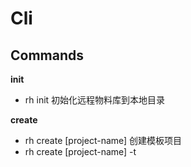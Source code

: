 # Cli

## Commands

  **init**   
  - rh init 初始化远程物料库到本地目录

  **create** 
  - rh create [project-name] 创建模板项目
  - rh create [project-name] -t <template> -l <UIlib> -m <material> -p <path> 基于已知物料直接生成项目，t=模板，l=ui库，m=物料库，path=生成项目的路径。

  **add-block** 
  - rh add-block [block-name] [repository-name] 添加block到当前目录

## Todo

- [ ] 大家讨论讨论，想想还能做些什么
